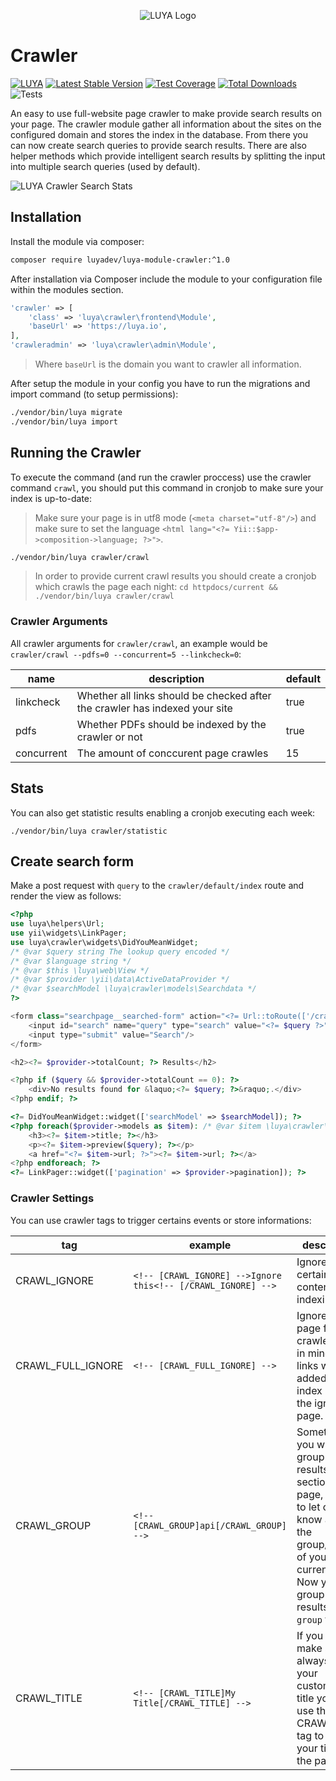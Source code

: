 <p align="center">
  <img src="https://raw.githubusercontent.com/luyadev/luya/master/docs/logo/luya-logo-0.2x.png" alt="LUYA Logo"/>
</p>

# Crawler

[![LUYA](https://img.shields.io/badge/Powered%20by-LUYA-brightgreen.svg)](https://luya.io)
[![Latest Stable Version](https://poser.pugx.org/luyadev/luya-module-crawler/v/stable)](https://packagist.org/packages/luyadev/luya-module-crawler)
[![Test Coverage](https://api.codeclimate.com/v1/badges/fbf752bd8ed584de427b/test_coverage)](https://codeclimate.com/github/luyadev/luya-module-crawler/test_coverage)
[![Total Downloads](https://poser.pugx.org/luyadev/luya-module-crawler/downloads)](https://packagist.org/packages/luyadev/luya-module-crawler)
![Tests](https://github.com/luyadev/luya-module-crawler/workflows/Tests/badge.svg)

An easy to use full-website page crawler to make provide search results on your page. The crawler module gather all information about the sites on the configured domain and stores the index in the database. From there you can now create search queries to provide search results. There are also helper methods which provide intelligent search results by splitting the input into multiple search queries (used by default).

![LUYA Crawler Search Stats](https://raw.githubusercontent.com/luyadev/luya-module-crawler/master/crawler-stats.png)

## Installation

Install the module via composer:

```sh
composer require luyadev/luya-module-crawler:^1.0
```

After installation via Composer include the module to your configuration file within the modules section.

```php
'crawler' => [
    'class' => 'luya\crawler\frontend\Module',
    'baseUrl' => 'https://luya.io',
],
'crawleradmin' => 'luya\crawler\admin\Module',
```

> Where `baseUrl` is the domain you want to crawler all information.

After setup the module in your config you have to run the migrations and import command (to setup permissions):

```sh
./vendor/bin/luya migrate
./vendor/bin/luya import
```

## Running the Crawler

To execute the command (and run the crawler proccess) use the crawler command `crawl`, you should put this command in cronjob to make sure your index is up-to-date:

> Make sure your page is in utf8 mode (`<meta charset="utf-8"/>`) and make sure to set the language `<html lang="<?= Yii::$app->composition->language; ?>">`.

```sh
./vendor/bin/luya crawler/crawl
```

> In order to provide current crawl results you should create a cronjob which crawls the page each night: `cd httpdocs/current && ./vendor/bin/luya crawler/crawl`

### Crawler Arguments

All crawler arguments for `crawler/crawl`, an example would be `crawler/crawl --pdfs=0 --concurrent=5 --linkcheck=0`:

|name|description|default
|----|-----------|-------
|linkcheck|Whether all links should be checked after the crawler has indexed your site|true
|pdfs|Whether PDFs should be indexed by the crawler or not|true
|concurrent|The amount of conccurent page crawles|15

## Stats

You can also get statistic results enabling a cronjob executing each week:
 
```
./vendor/bin/luya crawler/statistic
```


## Create search form

Make a post request with `query` to the `crawler/default/index` route and render the view as follows:

```php
<?php
use luya\helpers\Url;
use yii\widgets\LinkPager;
use luya\crawler\widgets\DidYouMeanWidget;
/* @var $query string The lookup query encoded */
/* @var $language string */
/* @var $this \luya\web\View */
/* @var $provider \yii\data\ActiveDataProvider */
/* @var $searchModel \luya\crawler\models\Searchdata */
?>

<form class="searchpage__searched-form" action="<?= Url::toRoute(['/crawler/default/index']); ?>" method="get">
    <input id="search" name="query" type="search" value="<?= $query ?>">
    <input type="submit" value="Search"/>
</form>

<h2><?= $provider->totalCount; ?> Results</h2>

<?php if ($query && $provider->totalCount == 0): ?>
    <div>No results found for &laquo;<?= $query; ?>&raquo;.</div>
<?php endif; ?>

<?= DidYouMeanWidget::widget(['searchModel' => $searchModel]); ?>
<?php foreach($provider->models as $item): /* @var $item \luya\crawler\models\Index */ ?>
    <h3><?= $item->title; ?></h3>
    <p><?= $item->preview($query); ?></p>
    <a href="<?= $item->url; ?>"><?= $item->url; ?></a>
<?php endforeach; ?>
<?= LinkPager::widget(['pagination' => $provider->pagination]); ?>
```

### Crawler Settings

You can use crawler tags to trigger certains events or store informations:

|tag|example|description
|---|-------|-----------
|CRAWL_IGNORE|`<!-- [CRAWL_IGNORE] -->Ignore this<!-- [/CRAWL_IGNORE] -->`|Ignores a certain content from indexing.
|CRAWL_FULL_IGNORE|`<!-- [CRAWL_FULL_IGNORE] --> `|Ignore a full page for the crawler, keep in mind that links will be added to index inside the ignore page.
|CRAWL_GROUP|`<!-- [CRAWL_GROUP]api[/CRAWL_GROUP] -->`|Sometimes you want to group your results by a section of a page, in order to let crawler know about the group/section of your current page. Now you can group your results by the `group` field.
|CRAWL_TITLE|`<!-- [CRAWL_TITLE]My Title[/CRAWL_TITLE] -->`|If you want to make sure to always use your customized title you can use the CRAWL_TITLE tag to ensure your title for the page:
